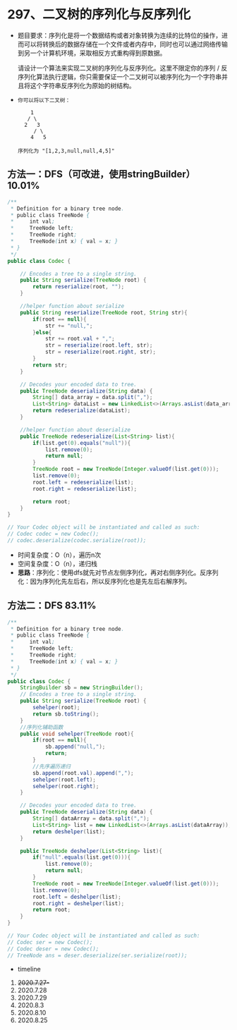 # 297、二叉树的序列化与反序列化

- 题目要求：序列化是将一个数据结构或者对象转换为连续的比特位的操作，进而可以将转换后的数据存储在一个文件或者内存中，同时也可以通过网络传输到另一个计算机环境，采取相反方式重构得到原数据。

  请设计一个算法来实现二叉树的序列化与反序列化。这里不限定你的序列 / 反序列化算法执行逻辑，你只需要保证一个二叉树可以被序列化为一个字符串并且将这个字符串反序列化为原始的树结构。

- ```
  你可以将以下二叉树：
  
      1
     / \
    2   3
       / \
      4   5
  
  序列化为 "[1,2,3,null,null,4,5]"
  ```



## 方法一：DFS（可改进，使用stringBuilder） 10.01%

```java
/**
 * Definition for a binary tree node.
 * public class TreeNode {
 *     int val;
 *     TreeNode left;
 *     TreeNode right;
 *     TreeNode(int x) { val = x; }
 * }
 */
public class Codec {

    // Encodes a tree to a single string.
    public String serialize(TreeNode root) {
        return reserialize(root, "");
    }

    //helper function about serialize
    public String reserialize(TreeNode root, String str){
        if(root == null){
            str += "null,";
        }else{
            str += root.val + ",";
            str = reserialize(root.left, str);
            str = reserialize(root.right, str);
        }
        return str;
    }

    // Decodes your encoded data to tree.
    public TreeNode deserialize(String data) {
        String[] data_array = data.split(",");
        List<String> dataList = new LinkedList<>(Arrays.asList(data_array));
        return redeserialize(dataList);
    }

    //helper function about deserialize
    public TreeNode redeserialize(List<String> list){
        if(list.get(0).equals("null")){
            list.remove(0);
            return null;
        }
        TreeNode root = new TreeNode(Integer.valueOf(list.get(0)));
        list.remove(0);
        root.left = redeserialize(list);
        root.right = redeserialize(list);

        return root;
    }
}

// Your Codec object will be instantiated and called as such:
// Codec codec = new Codec();
// codec.deserialize(codec.serialize(root));
```

- 时间复杂度：O（n），遍历n次
- 空间复杂度：O（n），递归栈
- **思路**：序列化：使用dfs就先对节点左侧序列化，再对右侧序列化。反序列化：因为序列化先左后右，所以反序列化也是先左后右解序列。



## 方法二：DFS 83.11%

```java
/**
 * Definition for a binary tree node.
 * public class TreeNode {
 *     int val;
 *     TreeNode left;
 *     TreeNode right;
 *     TreeNode(int x) { val = x; }
 * }
 */
public class Codec {
    StringBuilder sb = new StringBuilder();
    // Encodes a tree to a single string.
    public String serialize(TreeNode root) {
        sehelper(root);
        return sb.toString();
    }
    //序列化辅助函数
    public void sehelper(TreeNode root){
        if(root == null){
            sb.append("null,");
            return;
        }
        //先序遍历递归
        sb.append(root.val).append(",");
        sehelper(root.left);
        sehelper(root.right);
    }

    // Decodes your encoded data to tree.
    public TreeNode deserialize(String data) {
        String[] dataArray = data.split(",");
        List<String> list = new LinkedList<>(Arrays.asList(dataArray));
        return deshelper(list);
    }

    public TreeNode deshelper(List<String> list){
        if("null".equals(list.get(0))){
            list.remove(0);
            return null;
        }
        TreeNode root = new TreeNode(Integer.valueOf(list.get(0)));
        list.remove(0);
        root.left = deshelper(list);
        root.right = deshelper(list);
        return root;
    }
}

// Your Codec object will be instantiated and called as such:
// Codec ser = new Codec();
// Codec deser = new Codec();
// TreeNode ans = deser.deserialize(ser.serialize(root));
```



- timeline

1. ~~2020.7.27-~~
2. 2020.7.28
3. 2020.7.29
4. 2020.8.3
5. 2020.8.10
6. 2020.8.25